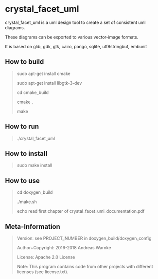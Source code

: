 
crystal_facet_uml
=============

crystal_facet_uml is a uml design tool
to create a set of consistent uml diagrams.

These diagrams can be exported to various vector-image formats.

It is based on glib, gdk, gtk, cairo, pango, sqlite, utf8stringbuf, embunit

How to build
-----------

> sudo apt-get install cmake
>
> sudo apt-get install libgtk-3-dev
>
> cd cmake_build
>
> cmake .
>
> make

How to run
-----------

> ./crystal_facet_uml

How to install
-----------

> sudo make install

How to use
-----------

> cd doxygen_build
>
> ./make.sh
>
> echo read first chapter of crystal_facet_uml_documentation.pdf

Meta-Information
-----------

> Version: see PROJECT_NUMBER in doxygen_build/doxygen_config
>
> Author+Copyright: 2016-2018 Andreas Warnke
>
> License: Apache 2.0 License
>
> Note: This program contains code from other projects with different licenses (see license.txt).
